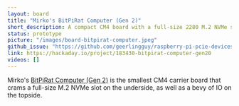 ```yaml
---
layout: board
title: "Mirko's BitPiRat Computer (Gen 2)"
short_description: A compact CM4 board with a full-size 2280 M.2 NVMe slot on the bottom.
status: prototype
picture: "/images/board-bitpirat-computer.jpeg"
github_issue: "https://github.com/geerlingguy/raspberry-pi-pcie-devices/issues/363"
link: https://hackaday.io/project/183430-bitpirat-computer-gen20
videos: []
---
```

Mirko's [BitPiRat Computer (Gen 2)](https://hackaday.io/project/183430-bitpirat-computer-gen20) is the smallest CM4 carrier board that crams a full-size M.2 NVMe slot on the underside, as well as a bevy of IO on the topside.

